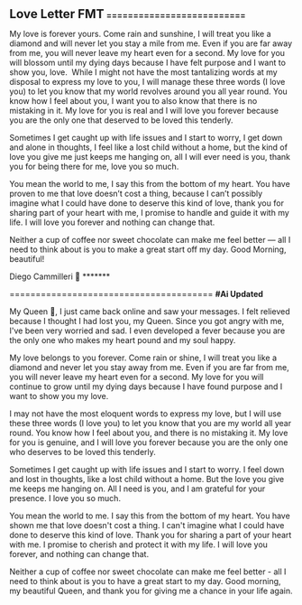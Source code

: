 <span style="font-size:16pt;"><b>Love Letter FMT</b></span>
**==========================**

My love is forever yours. Come rain and sunshine, I will treat you like a diamond and will never let you stay a mile from me. Even if you are far away from me, you will never leave my heart even for a second. My love for you will blossom until my dying days because I have felt purpose and I want to show you, love. 
While I might not have the most tantalizing words at my disposal to express my love to you, I will manage these three words (I love you) to let you know that my world revolves around you all year round. You know how I feel about you, I want you to also know that there is no mistaking in it. My love for you is real and I will love you forever because you are the only one that deserved to be loved this tenderly.

Sometimes I get caught up with life issues and I start to worry, I get down and alone in thoughts, I feel like a lost child without a home, but the kind of love you give me just keeps me hanging on, all I will ever need is you, thank you for being there for me, love you so much.

You mean the world to me, I say this from the bottom of my heart. You have proven to me that love doesn’t cost a thing, because I can’t possibly imagine what I could have done to deserve this kind of love, thank you for sharing part of your heart with me, I promise to handle and guide it with my life. I will love you forever and nothing can change that.

Neither a cup of coffee nor sweet chocolate can make me feel better — all I need to think about is you to make a great start off my day. Good Morning, beautiful!

Diego Cammilleri 💓 *******

=======================================
**#Ai Updated**

My Queen 👸, I just came back online and saw your messages. I felt relieved because I thought I had lost you, my Queen. Since you got angry with me, I've been very worried and sad. I even developed a fever because you are the only one who makes my heart pound and my soul happy.

My love belongs to you forever. Come rain or shine, I will treat you like a diamond and never let you stay away from me. Even if you are far from me, you will never leave my heart even for a second. My love for you will continue to grow until my dying days because I have found purpose and I want to show you my love.

I may not have the most eloquent words to express my love, but I will use these three words (I love you) to let you know that you are my world all year round. You know how I feel about you, and there is no mistaking it. My love for you is genuine, and I will love you forever because you are the only one who deserves to be loved this tenderly.

Sometimes I get caught up with life issues and I start to worry. I feel down and lost in thoughts, like a lost child without a home. But the love you give me keeps me hanging on. All I need is you, and I am grateful for your presence. I love you so much.

You mean the world to me. I say this from the bottom of my heart. You have shown me that love doesn't cost a thing. I can't imagine what I could have done to deserve this kind of love. Thank you for sharing a part of your heart with me. I promise to cherish and protect it with my life. I will love you forever, and nothing can change that.

Neither a cup of coffee nor sweet chocolate can make me feel better - all I need to think about is you to have a great start to my day. Good morning, my beautiful Queen, and thank you for giving me a chance in your life again.
